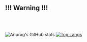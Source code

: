<!-- :) -->

<h2> !!! Warning !!! </h2><br><br>

![Anurag's GitHub stats](https://github-readme-stats.vercel.app/api?username=xZyPherXx&show_icons=true&theme=tokyonight)
[![Top Langs](https://github-readme-stats.vercel.app/api/top-langs/?username=xZyPherXx&hide=css,scss,html&layout=compact&theme=tokyonight)](https://github.com/anuraghazra/github-readme-stats)
